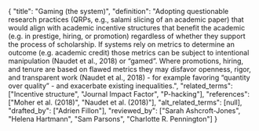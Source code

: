 {
    "title": "Gaming (the system)",
    "definition": "Adopting questionable research practices (QRPs, e.g., salami slicing of an academic paper) that would align with academic incentive structures that benefit the academic (e.g. in prestige, hiring, or promotion) regardless of whether they support the process of scholarship. If systems rely on metrics to determine an outcome (e.g. academic credit) those metrics can be subject to intentional manipulation (Naudet et al., 2018) or “gamed”. Where promotions, hiring, and tenure are based on flawed metrics they may disfavor openness, rigor, and transparent work (Naudet et al., 2018) - for example favoring “quantity over quality” - and exacerbate existing inequalities.",
    "related_terms": ["Incentive structure", "Journal Impact Factor", "P-hacking"],
    "references": ["Moher et al. (2018)", "Naudet et al. (2018)"],
    "alt_related_terms": [null],
    "drafted_by": ["Adrien Fillon"],
    "reviewed_by": ["Sarah Ashcroft-Jones", "Helena Hartmann", "Sam Parsons", "Charlotte R. Pennington"]
  }
